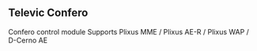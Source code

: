 ## Televic Confero

Confero control module 
Supports Plixus MME / Plixus AE-R / Plixus WAP / D-Cerno AE
